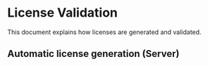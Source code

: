 # License Validation

This document explains how licenses are generated and validated.

## Automatic license generation (Server)

